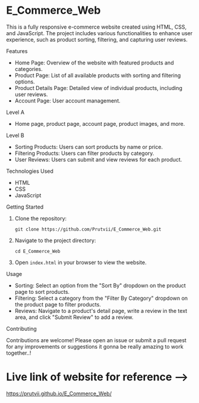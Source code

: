 # E_Commerce_Web


This is a fully responsive e-commerce website created using HTML, CSS, and JavaScript. The project includes various functionalities to enhance user experience, such as product sorting, filtering, and capturing user reviews.

 Features

- Home Page: Overview of the website with featured products and categories.
- Product Page: List of all available products with sorting and filtering options.
- Product Details Page: Detailed view of individual products, including user reviews.
- Account Page: User account management.

Level A

- Home page, product page, account page, product images, and more.

Level B

- Sorting Products: Users can sort products by name or price.
- Filtering Products: Users can filter products by category.
- User Reviews: Users can submit and view reviews for each product.

Technologies Used
- HTML
- CSS
- JavaScript

Getting Started

1. Clone the repository:
   ```
   git clone https://github.com/Prutvii/E_Commerce_Web.git
   ```
3. Navigate to the project directory:
   ```
   cd E_Commerce_Web
   ```
4. Open `index.html` in your browser to view the website.

Usage

- Sorting: Select an option from the "Sort By" dropdown on the product page to sort products.
- Filtering: Select a category from the "Filter By Category" dropdown on the product page to filter products.
- Reviews: Navigate to a product's detail page, write a review in the text area, and click "Submit Review" to add a review.

Contributing

Contributions are welcome! Please open an issue or submit a pull request for any improvements or suggestions it gonna be really amazing to work together..!

# Live link of website for reference -->
https://prutvii.github.io/E_Commerce_Web/

